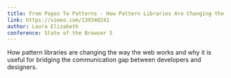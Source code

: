 ```yaml
---
title: From Pages To Patterns - How Pattern Libraries Are Changing the Face of the Web
link: https://vimeo.com/139340241
author: Laura Elizabeth
conference: State of the Browser 5
---
```


How pattern libraries are changing the way the web works and why it is useful for bridging the communication gap between developers and designers.
